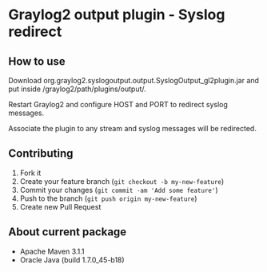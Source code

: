 Graylog2 output plugin - Syslog redirect
=============

## How to use

Download org.graylog2.syslogoutput.output.SyslogOutput_gl2plugin.jar and put inside /graylog2/path/plugins/output/.

Restart Graylog2 and configure HOST and PORT to redirect syslog messages.

Associate the plugin to any stream and syslog messages will be redirected.

## Contributing

1. Fork it
2. Create your feature branch (`git checkout -b my-new-feature`)
3. Commit your changes (`git commit -am 'Add some feature'`)
4. Push to the branch (`git push origin my-new-feature`)
5. Create new Pull Request

## About current package

* Apache Maven 3.1.1
* Oracle Java (build 1.7.0_45-b18)

